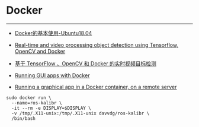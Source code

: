 # Docker

-----

* [Docker的基本使用-Ubuntu18.04](https://blog.csdn.net/woodcorpse/article/details/80601899)

* [Real-time and video processing object detection using Tensorflow, OpenCV and Docker](https://towardsdatascience.com/real-time-and-video-processing-object-detection-using-tensorflow-opencv-and-docker-2be1694726e5)
* [基于 TensorFlow 、OpenCV 和 Docker 的实时视频目标检测](https://www.leiphone.com/news/201807/V0dTefBD2QgNPwLj.html)

* [Running GUI apps with Docker](http://fabiorehm.com/blog/2014/09/11/running-gui-apps-with-docker/)

* [Running a graphical app in a Docker container, on a remote server](https://blog.yadutaf.fr/2017/09/10/running-a-graphical-app-in-a-docker-container-on-a-remote-server/)

```
sudo docker run \
  --name=ros-kalibr \
  -it --rm -e DISPLAY=$DISPLAY \
  -v /tmp/.X11-unix:/tmp/.X11-unix davvdg/ros-kalibr \
  /bin/bash
```
